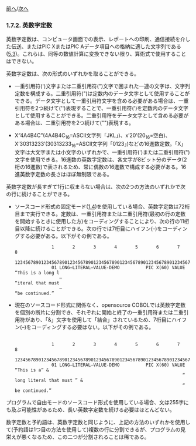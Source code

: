 <!--navi start-->
[前へ](1-7-1.md)/[次へ](1-7-3.md)
<!--navi end-->
### 1.7.2. 英数字定数

英数字定数は、コンピュータ画面での表示、レポートへの印刷、通信接続を介した伝送、またはPIC XまたはPIC Aデータ項目への格納に適した文字列である([5.3](5-3.md))。これらは、同等の数値計算に変換できない限り、算術式で使用することはできない<!--(6.1.7のNUMVALおよびNUMVAL-C組み込み関数を参照)-->。

英数字定数は、次の形式のいずれかを取ることができる。

- 一重引用符(')文字または二重引用符(")文字で囲まれた一連の文字は、文字列定数を構成する。二重引用符(")は定数内のデータ文字として使用することができる。データ文字として一重引用符文字を含める必要がある場合は、一重引用符を2つ続けて('')表現することで、一重引用符(')を定数内のデータ文字として使用することができる。二重引用符をデータ文字として含める必要がある場合は、二重引用符を2つ続けて("")表現する。

- X”4A4B4C”(4A4B4C<sub>16</sub>=ASCII文字列「JKL」)、x’20’(20<sub>16</sub>=空白)、X’30313233’(30313233<sub>16</sub>=ASCII文字列「0123」)などの16進数定数。「X」文字は大文字または小文字のいずれかで、一重引用符(')または二重引用符(")文字を使用できる。16進数の英数字定数は、各文字が8ビット分のデータ(2桁の16進数)で表されるため、常に偶数の16進数で構成する必要がある。16進英数字定数の長さはほぼ無制限である。

英数字定数が長すぎて1行に収まらない場合は、次の2つの方法のいずれかで次の行に続けることができる。

- ソースコード形式の固定モード([1.4](1-4.md))を使用している場合、英数字定数は72桁目まで実行できる。定数は、一重引用符または二重引用符(最初の行の定数を開始するときに使用した方)をコーディングすることにより、次の行の11桁目以降に続けることができる。次の行では7桁目にハイフン(–)をコーディングする必要がある。以下がその例である。

                    1       2       3       4       5       6       7       8
            12345678901234567890123456789012345678901234567890123456789012345678901234567890
                    01 LONG–LITERAL–VALUE-DEMO          PIC X(60) VALUE “This is a long l
                       –                                                “iteral that must
                       –                                                “be continued.”


- 現在のソースコード形式に関係なく、opensource COBOLでは英数字定数を個別の断片に分割でき、それぞれに開始と終了の一重引用符または二重引用符があり、「&」文字を使用して「結合」されているため、7桁目にハイフン(–)をコーディングする必要はない。以下がその例である。<br><br>

                    1       2       3       4       5       6       7       8
            12345678901234567890123456789012345678901234567890123456789012345678901234567890
                    01 LONG–LITERAL–VALUE-DEMO          PIC X(60) VALUE “This is a” &
                                                                      “ long literal that must ” &
                                                                      “ be continued.”


プログラムで自由モードのソースコード形式を使用している場合、文は255字にも及ぶ可能性があるため、長い英数字定数を続ける必要はほとんどない。

数字定数と予約語は、英数字定数と同じように、上記の方法のいずれかを使用して(予約語は1つ目の方法を使用して)複数の行に分割できるが、プログラムの見栄えが悪くなるため、この二つが分割されることは稀である。
